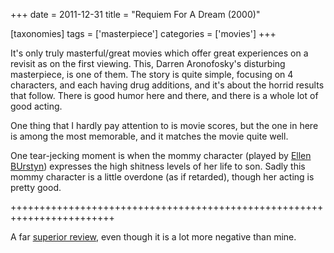 +++
date = 2011-12-31
title = "Requiem For A Dream (2000)"

[taxonomies]
tags = ['masterpiece']
categories = ['movies']
+++

It\'s only truly masterful/great movies which offer great experiences on
a revisit as on the first viewing. This, Darren Aronofosky\'s disturbing
masterpiece, is one of them. The story is quite simple, focusing on 4
characters, and each having drug additions, and it\'s about the horrid
results that follow. There is good humor here and there, and there is a
whole lot of good acting.

One thing that I hardly pay attention to is movie scores, but the one in
here is among the most memorable, and it matches the movie quite well.

One tear-jecking moment is when the mommy character (played by [Ellen
BUrstyn]) expresses the high shitness levels of her life to son. Sadly
this mommy character is a little overdone (as if retarded), though her
acting is pretty good.

++++++++++++++++++++++++++++++++++++++++++++++++++++++++++++++++++++++++

A far [superior review], even though it is a lot more negative than
mine.

  [Ellen BUrstyn]: http://en.wikipedia.org/wiki/Ellen_Burstyn
  [superior review]: http://www.slantmagazine.com/film/review/requiem-for-a-dream/4394
